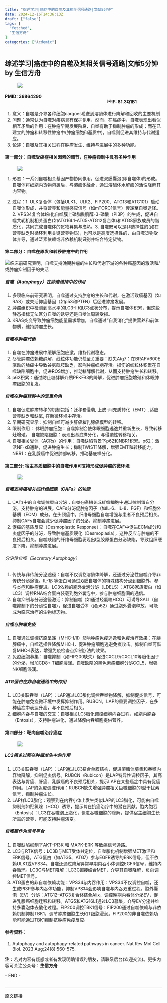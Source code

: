 ```yaml
---
title: "综述学习|癌症中的自噬及其相关信号通路|文献5分钟"
date: 2024-12-16T14:36:13Z
draft: ["false"]
tags: [
  "fetched",
  "生信方舟"
]
categories: ["Acdemic"]
---
```

综述学习|癌症中的自噬及其相关信号通路|文献5分钟 by 生信方舟
------
<div><section data-tool="mdnice编辑器" data-website="https://www.mdnice.com"><figure data-tool="mdnice编辑器"><span leaf=""><img data-imgfileid="100003545" data-ratio="0.42314814814814816" data-src="https://mmbiz.qpic.cn/sz_mmbiz_png/0SOG4MpDAyE6HPIULibQ7gdmksMRrzF85eWHqleQesLy3eqic2icmqgLpcBgmJzhH8z1NKLAxvyQyVqWKQEu9R2gg/640?wx_fmt=png&amp;from=appmsg" data-type="png" data-w="1080" src="https://mmbiz.qpic.cn/sz_mmbiz_png/0SOG4MpDAyE6HPIULibQ7gdmksMRrzF85eWHqleQesLy3eqic2icmqgLpcBgmJzhH8z1NKLAxvyQyVqWKQEu9R2gg/640?wx_fmt=png&amp;from=appmsg"></span></figure><h4 data-tool="mdnice编辑器"><span></span><span><span leaf="">PMID: 36864290                                                                                                                                                                                                                        </span><span es-id-type="PMID" es-id="36864290" es-collect-button-id="1" cslsource="pubmedPmid"><svg version="1.1" xmlns="http://www.w3.org/2000/svg" xmlns:xlink="http://www.w3.org/1999/xlink" x="0px" y="0px" viewbox="0 0 1000 1000" enable-background="new 0 0 1000 1000" xml:space="preserve" height="1em"><g><path d="M852.3,135.6l-47.7,48.3c157.6,178.7,157.4,451,0.1,631l48.8,49.5C1035.9,672.1,1035.5,327.2,852.3,135.6z M740.9,248.6l-49.3,49.9c96.1,115.5,96.1,285.8,0.5,402.1l48.8,49.6C863.4,606.1,863.6,391.5,740.9,248.6z M195.4,183.9l-47.7-48.3c-183.2,191.6-183.6,536.5-1.2,728.8l48.8-49.5C37.9,635,37.8,362.6,195.4,183.9z M259.1,248.6C136.4,391.5,136.6,606.1,259,750.3l48.8-49.6c-95.6-116.4-95.6-286.6,0.4-402.1L259.1,248.6z M499.8,340.4c-87.3,0-158.1,71.8-158.1,160.4c0,88.5,70.8,160.4,158.1,160.4c87.3,0,158.1-71.8,158.1-160.4C657.8,412.2,587,340.4,499.8,340.4z"></path></g></svg><span><span value="81.3"><span leaf="">IF: 81.3</span></span><span value="Q1"><span leaf="">Q1</span></span><span value="B1"><span leaf="">B1</span></span></span></span></span><span></span></h4><ol><li><section><span leaf="">意义：自噬是介导各种细胞cargoes递送到溶酶体进行降解和回收的主要机制</span></section></li><li><section><span leaf="">问题：通常认为自噬对疾病具有保护作用，然而，在癌症中，自噬表现出看似相互矛盾的作用：在肿瘤早期发展阶段，自噬有助于抑制肿瘤的形成；而在已建立的肿瘤和转移性肿瘤中(肿瘤细胞和基质中)，自噬则促进其维持与代谢适应。</span></section></li><li><section><span leaf="">论述：自噬及其相关过程在肿瘤发生、维持与进展中的多种功能。</span></section></li></ol><h4 data-tool="mdnice编辑器"><span></span><span><span leaf="">第一部分：自噬受癌症相关因素的调节，在肿瘤抑制中具有多种作用</span></span><span></span></h4><figure data-tool="mdnice编辑器"><span leaf=""><img data-imgfileid="100003544" data-ratio="0.36574074074074076" data-src="https://mmbiz.qpic.cn/sz_mmbiz_png/0SOG4MpDAyE6HPIULibQ7gdmksMRrzF85zQopqHbR1H6zZibahYaFMbgj2wqwn6BeYUanN7zaDOwYRn1YUhibibk8g/640?wx_fmt=png&amp;from=appmsg" data-type="png" data-w="1080" src="https://mmbiz.qpic.cn/sz_mmbiz_png/0SOG4MpDAyE6HPIULibQ7gdmksMRrzF85zQopqHbR1H6zZibahYaFMbgj2wqwn6BeYUanN7zaDOwYRn1YUhibibk8g/640?wx_fmt=png&amp;from=appmsg"></span></figure><ol><li><section><p><span leaf="">形态：一系列自噬相关基因产物协同作用，促进双膜囊泡(即自噬体)的形成。自噬体将细胞内货物包裹后，与溶酶体融合，通过溶酶体水解酶的活性降解其内容物。</span></p></section></li><li><section><p><span leaf="">过程：1. ULK复合体（包括ULK1、ULK2、FIP200、ATG13和ATG101）启动自噬体形成，并将营养和能量感应信号（如mTORC1信号）传递至自噬途径。2. VPS34复合体I催化自噬膜上磷脂酰肌醇-3-磷酸（PI3P）的生成，促进自噬共轭机制相关蛋白(如ATG16L1-ATG5-ATG12复合体)和ATG8家族成员的脂质化，共同完成自噬体的货物募集与成熟。3. 自噬既可以是非选择性的(如在营养缺乏时循环利用关键营养物质)，也可以是高度选择性的，由自噬货物受体介导，通过泛素依赖或非依赖机制识别并结合特定货物。</span></p></section></li></ol><h4 data-tool="mdnice编辑器"><span></span><span><span leaf="">第二部分：自噬在原发和转移肿瘤中的作用</span></span><span></span></h4><p data-tool="mdnice编辑器"><span leaf=""><img data-imgfileid="100003546" data-ratio="0.5898148148148148" data-src="https://mmbiz.qpic.cn/sz_mmbiz_png/0SOG4MpDAyE6HPIULibQ7gdmksMRrzF855s0z4BCzialeGSzTav9JCDCShicbJJxxNIjKass7EF7WHq0Yiby5W9tuw/640?wx_fmt=png&amp;from=appmsg" data-type="png" data-w="1080" src="https://mmbiz.qpic.cn/sz_mmbiz_png/0SOG4MpDAyE6HPIULibQ7gdmksMRrzF855s0z4BCzialeGSzTav9JCDCShicbJJxxNIjKass7EF7WHq0Yiby5W9tuw/640?wx_fmt=png&amp;from=appmsg">临床前研究表明，自噬支持晚期肿瘤的生长和代谢下游的各种癌基因的激活和/或肿瘤抑制因子的失活</span></p><h5 data-tool="mdnice编辑器"><span></span><span><span leaf="">自噬（Autophagy）在肿瘤维持中的作用</span></span><span></span></h5><ol><li><section><span leaf="">多项临床前研究表明，自噬通过支持肿瘤的生长和代谢，在激活致癌基因（如RAS）或失活抑癌基因（如p53和PTEN）后促进肿瘤发展。</span></section></li><li><section><span leaf="">肿瘤组织中检测到高水平的LC3-II和LC3点状分布，提示自噬体积累，但这些静态指标无法区分自噬的诱导还是自噬体周转受损。</span></section></li><li><section><span leaf="">KRAS突变导致肿瘤细胞能量需求增加，自噬通过“自我消化”提供营养和前体物质，维持肿瘤生长。</span></section></li></ol><h5 data-tool="mdnice编辑器"><span></span><span><span leaf="">自噬与肿瘤代谢</span></span><span></span></h5><ol><li><section><span leaf="">自噬在肿瘤进展中缓解细胞应激，维持代谢稳态。</span></section></li><li><section><span leaf="">尽管肿瘤依赖糖酵解，线粒体功能仍然至关重要：缺失Atg7：在BRAFV600E驱动的肺癌中导致谷氨酰胺缺乏，影响肿瘤细胞存活。损伤的线粒体积累在自噬缺陷细胞中，促进ROS增加，推动糖酵解代谢，从而支持肿瘤生长和转移。</span></section></li><li><section><span leaf="">p62积累：通过防止糖酵解介质PFKFB3的降解，促进肿瘤细胞增殖和休眠肿瘤细胞的复发。</span></section></li></ol><h5 data-tool="mdnice编辑器"><span></span><span><span leaf="">自噬在肿瘤转移中的双重角色</span></span><span></span></h5><ol><li><section><span leaf="">自噬促进肿瘤转移的机制包括：迁移和侵袭, 上皮-间充质转化（EMT）,适应营养缺乏和缺氧, 在新微环境中存活。</span></section></li><li><section><span leaf="">早期研究显示：抑制自噬可减少肝癌和乳腺癌模型的转移。</span></section></li><li><section><span leaf="">限制作用： 休眠肿瘤细胞：自噬抑制会使休眠细胞逃逸并重新生长，导致转移灶增殖。 自噬缺陷细胞：表现出基底样分化，与侵袭性转移相关。</span></section></li><li><section><span leaf="">自噬相关受体（ACRs）的作用：自噬缺陷背景下p62和NBR1积累。p62：激活NF-κB通路，促进肿瘤生长；抑制TWIST1降解，增强EMT和转移能力。NBR1：在乳腺癌中促进肺部转移，推动基底样分化。</span></section></li></ol><h4 data-tool="mdnice编辑器"><span></span><span><span leaf="">第三部分: 宿主基质细胞中的自噬作用可支持形成促肿瘤的微环境</span></span><span></span></h4><figure data-tool="mdnice编辑器"><span leaf=""><img data-imgfileid="100003547" data-ratio="0.5509259259259259" data-src="https://mmbiz.qpic.cn/sz_mmbiz_png/0SOG4MpDAyE6HPIULibQ7gdmksMRrzF85dfem5TmX44YBOpOcVu6UibJRmzicasbib52EgjvLKqLspGvI9Nibv6gUWw/640?wx_fmt=png&amp;from=appmsg" data-type="png" data-w="1080" src="https://mmbiz.qpic.cn/sz_mmbiz_png/0SOG4MpDAyE6HPIULibQ7gdmksMRrzF85dfem5TmX44YBOpOcVu6UibJRmzicasbib52EgjvLKqLspGvI9Nibv6gUWw/640?wx_fmt=png&amp;from=appmsg"></span></figure><h5 data-tool="mdnice编辑器"><span></span><span><span leaf="">自噬支持癌相关成纤维细胞（CAFs）的功能</span></span><span></span></h5><ol><li><section><span leaf="">CAFs中的自噬调控蛋白分泌：自噬在癌相关成纤维细胞中通过控制蛋白分泌，支持肿瘤的进展。CAFs分泌促肿瘤因子（如IL-6、IL-8、FGF）和细胞外基质（ECM）成分。在头颈癌中，纤维母细胞自噬增强与患者不良预后相关。抑制CAFs自噬会减少促肿瘤因子的分泌，抑制肿瘤进展。</span></section></li><li><section><span leaf="">促癌的基质反应（Desmoplastic Response）：自噬在CAF中促进ECM成分和炎症因子的分泌，导致肿瘤基质硬化（Desmoplasia），这种反应与肿瘤的不良预后相关。自噬缺陷的纤维母细胞表现出I型胶原蛋白分泌缺陷，导致组织硬度下降，抑制肿瘤进展。</span></section></li></ol><h6 data-tool="mdnice编辑器"><span></span><span><span leaf="">分泌性自噬（Secretory Autophagy）</span></span><span></span></h6><ol><li><section><span leaf="">传统与非传统分泌途径：自噬不仅调控溶酶体降解，还通过分泌性自噬介导非传统分泌途径。IL-1β 等蛋白可通过双膜自噬体的特殊结构分泌到细胞外，参与炎症和肿瘤促进。LC3依赖的胞外囊泡分泌（LDELS）：ATG8家族蛋白（如LC3）调控RNA结合蛋白装载到胞外囊泡中，参与肿瘤细胞间的通信。</span></section></li><li><section><span leaf="">自噬抑制与分泌途径激活：抑制自噬（如通过羟氯喹HCQ）可诱导SALI（自噬抑制下的分泌性自噬），促进自噬受体（如p62）通过胞外囊泡释放，可能成为临床治疗的生物标志物。</span></section></li></ol><h5 data-tool="mdnice编辑器"><span></span><span><span leaf="">自噬与肿瘤免疫</span></span><span></span></h5><ol><li><section><span leaf="">自噬通过调控抗原呈递（MHC-I/II）影响肿瘤免疫逃逸和免疫治疗效果：在胰腺癌中，自噬选择性降解MHC-I，促进肿瘤细胞逃避免疫攻击。抑制自噬可恢复MHC-I表达，增强免疫检查点抑制疗法的效果。</span></section></li><li><section><span leaf="">免疫细胞募集：自噬抑制（如FIP200缺失）促进CXCL9/CXCL10等趋化因子的分泌，增加CD8+ T细胞浸润。自噬缺陷的黑色素瘤细胞分泌CCL5，增强NK细胞浸润。</span></section></li></ol><h5 data-tool="mdnice编辑器"><span></span><span><span leaf="">ATG蛋白在非自噬通路中的作用</span></span><span></span></h5><ol><li><section><span leaf="">LC3关联吞噬（LAP）：LAP通过LC3脂化调控吞噬物降解，抑制促炎信号，可能在肿瘤免疫微环境中发挥抑制作用。RUBCN，LAP的重要调控因子，在多种癌症中表达升高，与不良预后相关。</span></section></li><li><section><span leaf="">细胞内吞与自噬的交叉：自噬相关LC3脂化调控细胞内吞过程，如胞内胞吞（Entosis），支持肿瘤进化，通过降解内吞细胞提供营养。</span></section></li></ol><h4 data-tool="mdnice编辑器"><span></span><span><span leaf="">第四部分：靶向自噬治疗癌症</span></span><span></span></h4><figure data-tool="mdnice编辑器"><span leaf=""><img data-imgfileid="100003548" data-ratio="0.6296296296296297" data-src="https://mmbiz.qpic.cn/sz_mmbiz_png/0SOG4MpDAyE6HPIULibQ7gdmksMRrzF85qMfMTHJVZJGNPukxj7vyz1apleYlm7LVdS1TuJRrb8Ild5hib5cBCsw/640?wx_fmt=png&amp;from=appmsg" data-type="png" data-w="1080" src="https://mmbiz.qpic.cn/sz_mmbiz_png/0SOG4MpDAyE6HPIULibQ7gdmksMRrzF85qMfMTHJVZJGNPukxj7vyz1apleYlm7LVdS1TuJRrb8Ild5hib5cBCsw/640?wx_fmt=png&amp;from=appmsg"></span></figure><h5 data-tool="mdnice编辑器"><span></span><span><span leaf="">LC3相关过程在肿瘤发生中的作用</span></span><span></span></h5><ol><li><section><span leaf="">LC3关联吞噬（LAP）：LAP通过LC3结合单膜结构，促进溶酶体募集和吞噬内容物降解，抑制促炎信号。RUBCN（Rubicon）是LAP特异性调控因子，其高表达与胃癌、肝癌、乳腺癌的不良预后相关，提示LAP在某些癌症中具有促癌作用。LAP的免疫调控作用：RUBCN缺失增强肿瘤相关巨噬细胞的I型干扰素信号，抑制肿瘤生长。</span></section></li><li><section><span leaf="">LAP样LC3脂化：观察到在内吞小体上发生类似LAP的LC3脂化，可能由自噬抑制剂如羟氯喹（HCQ）诱导，提示其在抗癌治疗中的潜在贡献。胞内胞吞（Entosis）：LC3在吞噬泡上脂化，促进吞噬细胞的降解，提供宿主细胞生长所需的营养，可能支持肿瘤演变。</span></section></li></ol><h5 data-tool="mdnice编辑器"><span></span><span><span leaf="">自噬膜作为信号平台</span></span><span></span></h5><ol><li><section><span leaf="">自噬缺陷抑制了AKT–PI3K 和 MAPK–ERK 等致癌信号通路。</span></section></li><li><section><span leaf="">LC3与RTK信号：LC3B与MET受体共定位，自噬脂化机制增强MET激活和ERK信号。ATG蛋白（如ATG5、ATG7）参与EGFR诱导的ERK信号，但不依赖ULK1或VPS34。自噬还通过降解异常早期内吞小体调控EGFR信号，维持内吞循环。LC3C与MET降解：LC3C直接结合MET，介导其自噬降解，负向调控MET信号。</span></section></li><li><section><span leaf="">ATG蛋白的非自噬依赖功能：VPS34与内吞作用：VPS34不仅调控自噬，还生成PI3P参与内吞体功能，抑制VPS34会影响自噬与内吞双重过程。胞外囊泡（EV）分泌：ATG12–ATG3复合体结合Alix，调控晚期内吞体分泌EV，促进乳腺癌细胞迁移和转移。ATG5和ATG16L1通过LC3募集，介导EV分泌并维持多囊泡体去酸化过程。FIP200调控TBK1信号：FIP200通过自噬依赖与非依赖机制抑制TBK1，调节肿瘤细胞生长和T细胞浸润。FIP200的非自噬依赖功能可能通过TBK1抑制抗肿瘤免疫反应。</span></section></li></ol><h4 data-tool="mdnice编辑器"><span></span><span><span leaf="">参考资料：</span></span><span></span></h4><ol><li><section><span leaf="">Autophagy and autophagy-related pathways in cancer. Nat Rev Mol Cell Biol. 2023 Aug;24(8):560-575.</span></section></li></ol><p data-tool="mdnice编辑器"><strong><span leaf="">注</span></strong><span leaf="">：若对内容有疑惑或者有发现明确错误的朋友，请联系后台(欢迎交流)。更多内容可关注公众号：</span><strong><span leaf="">生信方舟</span></strong></p><span><span leaf="">- END -</span></span></section><section><span leaf=""><br></span></section><p><mp-style-type data-value="3"></mp-style-type></p></div>  
<hr>
<a href="https://mp.weixin.qq.com/s/ogwb-r8iYclhgg2l2UjFTA",target="_blank" rel="noopener noreferrer">原文链接</a>
